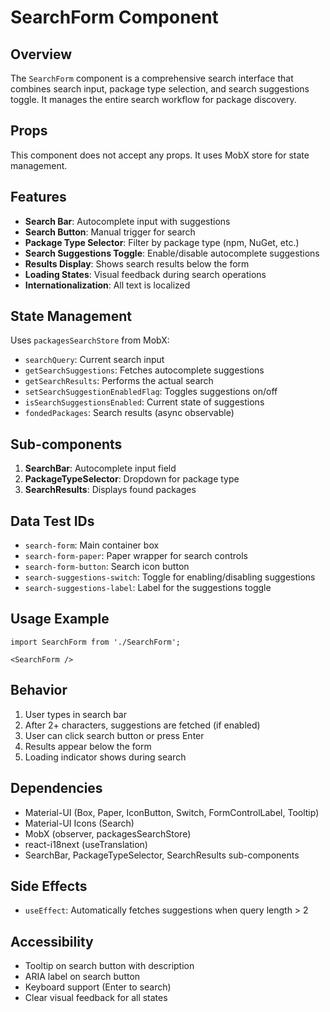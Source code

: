 # SearchForm Component

## Overview
The `SearchForm` component is a comprehensive search interface that combines search input, package type selection, and search suggestions toggle. It manages the entire search workflow for package discovery.

## Props
This component does not accept any props. It uses MobX store for state management.

## Features
- **Search Bar**: Autocomplete input with suggestions
- **Search Button**: Manual trigger for search
- **Package Type Selector**: Filter by package type (npm, NuGet, etc.)
- **Search Suggestions Toggle**: Enable/disable autocomplete suggestions
- **Results Display**: Shows search results below the form
- **Loading States**: Visual feedback during search operations
- **Internationalization**: All text is localized

## State Management
Uses `packagesSearchStore` from MobX:
- `searchQuery`: Current search input
- `getSearchSuggestions`: Fetches autocomplete suggestions
- `getSearchResults`: Performs the actual search
- `setSearchSuggestionEnabledFlag`: Toggles suggestions on/off
- `isSearchSuggestionsEnabled`: Current state of suggestions
- `fondedPackages`: Search results (async observable)

## Sub-components
1. **SearchBar**: Autocomplete input field
2. **PackageTypeSelector**: Dropdown for package type
3. **SearchResults**: Displays found packages

## Data Test IDs
- `search-form`: Main container box
- `search-form-paper`: Paper wrapper for search controls
- `search-form-button`: Search icon button
- `search-suggestions-switch`: Toggle for enabling/disabling suggestions
- `search-suggestions-label`: Label for the suggestions toggle

## Usage Example
```tsx
import SearchForm from './SearchForm';

<SearchForm />
```

## Behavior
1. User types in search bar
2. After 2+ characters, suggestions are fetched (if enabled)
3. User can click search button or press Enter
4. Results appear below the form
5. Loading indicator shows during search

## Dependencies
- Material-UI (Box, Paper, IconButton, Switch, FormControlLabel, Tooltip)
- Material-UI Icons (Search)
- MobX (observer, packagesSearchStore)
- react-i18next (useTranslation)
- SearchBar, PackageTypeSelector, SearchResults sub-components

## Side Effects
- `useEffect`: Automatically fetches suggestions when query length > 2

## Accessibility
- Tooltip on search button with description
- ARIA label on search button
- Keyboard support (Enter to search)
- Clear visual feedback for all states
